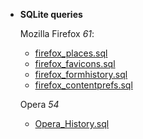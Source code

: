   - **SQLite queries**
      
      Mozilla Firefox *61*:
      - [firefox_places.sql](https://github.com/kacos2000/queries/blob/master/firefox_places.sql) 
      - [firefox_favicons.sql](https://github.com/kacos2000/queries/blob/master/firefox_favicons.sql) 
      - [firefox_formhistory.sql](https://github.com/kacos2000/queries/blob/master/firefox_formhistory.sql) 
      - [firefox_contentprefs.sql](https://github.com/kacos2000/queries/blob/master/firefox_contentprefs.sql) 
      
      Opera *54*
      - [Opera_History.sql](https://github.com/kacos2000/queries/blob/master/Opera_History.sql) 
      
      
      
